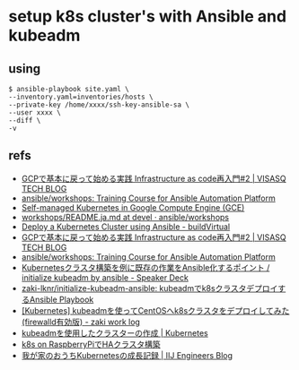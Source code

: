 # setup k8s cluster's with Ansible and kubeadm

## using

```shell
$ ansible-playbook site.yaml \
--inventory.yaml=inventories/hosts \
--private-key /home/xxxx/ssh-key-ansible-sa \
--user xxxx \
--diff \
-v 
```


## refs

- [GCPで基本に戻って始める実践 Infrastructure as code再入門#2 | VISASQ TECH BLOG](https://tech.visasq.com/restart-gcp-infrastructure-as-code2/)
- [ansible/workshops: Training Course for Ansible Automation Platform](https://github.com/ansible/workshops)
- [Self-managed Kubernetes in Google Compute Engine (GCE)](https://projectcalico.docs.tigera.io/getting-started/kubernetes/self-managed-public-cloud/gce)
- [workshops/README.ja.md at devel · ansible/workshops](https://github.com/ansible/workshops/blob/devel/exercises/ansible_rhel/1.3-playbook/README.ja.md)
- [Deploy a Kubernetes Cluster using Ansible - buildVirtual](https://buildvirtual.net/deploy-a-kubernetes-cluster-using-ansible/)
- [GCPで基本に戻って始める実践 Infrastructure as code再入門#2 | VISASQ TECH BLOG](https://tech.visasq.com/restart-gcp-infrastructure-as-code2/)
- [ansible/workshops: Training Course for Ansible Automation Platform](https://github.com/ansible/workshops)
- [Kubernetesクラスタ構築を例に既存の作業をAnsible化するポイント / initialize kubeadm by ansible - Speaker Deck](https://speakerdeck.com/zaki_lknr/initialize-kubeadm-by-ansible)
- [zaki-lknr/initialize-kubeadm-ansible: kubeadmでk8sクラスタデプロイするAnsible Playbook](https://github.com/zaki-lknr/initialize-kubeadm-ansible)
- [[Kubernetes] kubeadmを使ってCentOSへk8sクラスタをデプロイしてみた (firewalld有効版) - zaki work log](https://zaki-hmkc.hatenablog.com/entry/2020/03/19/191534)
- [kubeadmを使用したクラスターの作成 | Kubernetes](https://kubernetes.io/ja/docs/setup/production-environment/tools/kubeadm/create-cluster-kubeadm/)
- [k8s on RaspberryPiでHAクラスタ構築](https://zenn.dev/nkte8/articles/2021-09-26-r01)
- [我が家のおうちKubernetesの成長記録 | IIJ Engineers Blog](https://eng-blog.iij.ad.jp/archives/11900)